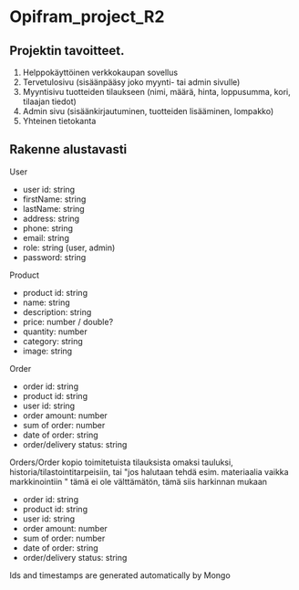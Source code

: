 # Opifram_project_R2

## Projektin tavoitteet.

1. Helppokäyttöinen verkkokaupan sovellus
2. Tervetulosivu (sisäänpääsy joko myynti- tai admin sivulle)
3. Myyntisivu tuotteiden tilaukseen (nimi, määrä, hinta, loppusumma, kori, tilaajan tiedot)
4. Admin sivu (sisäänkirjautuminen, tuotteiden lisääminen, lompakko)
5. Yhteinen tietokanta

## Rakenne alustavasti

User

- user id: string
- firstName: string
- lastName: string
- address: string
- phone: string
- email: string
- role: string (user, admin)
- password: string

Product

- product id: string
- name: string
- description: string
- price: number / double?
- quantity: number
- category: string
- image: string

Order

- order id: string
- product id: string
- user id: string
- order amount: number
- sum of order: number
- date of order: string
- order/delivery status: string

Orders/Order kopio toimitetuista tilauksista omaksi tauluksi, historia/tilastointitarpeisiin, tai "jos halutaan tehdä esim. materiaalia vaikka markkinointiin " tämä ei ole välttämätön, tämä siis harkinnan mukaan

- order id: string
- product id: string
- user id: string
- order amount: number
- sum of order: number
- date of order: string
- order/delivery status: string

Ids and timestamps are generated automatically by Mongo
